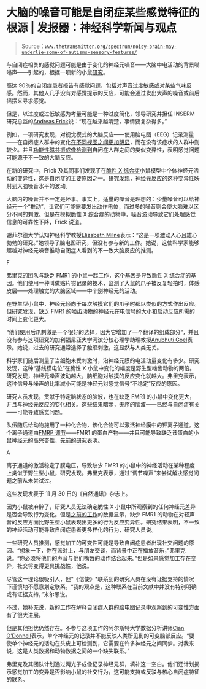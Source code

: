 <!--yml

类别：未分类

日期：2024-05-27 14:52:59

-->

# 大脑的噪音可能是自闭症某些感觉特征的根源 | 发报器：神经科学新闻与观点

> Source：[`www.thetransmitter.org/spectrum/noisy-brain-may-underlie-some-of-autisms-sensory-features/`](https://www.thetransmitter.org/spectrum/noisy-brain-may-underlie-some-of-autisms-sensory-features/)

与自闭症相关的感觉问题可能是由于变化的神经元噪音——大脑中电活动的背景嗡嗡声——引起的，根据一项新的小鼠[研究](https://doi.org/10.1038/s41467-023-43777-z)。

高达 90％的自闭症患者报告有感觉问题，包括对声音过度敏感或对某些气味反感。然而，其他人几乎没有对感觉提示的反应，可能会通过发出大声的噪音或前后摇摆来寻求感觉。

但是，以过度或过低敏感为考量可能是一种过度简化，领导研究并担任 INSERM 研究总监的[Andreas Frick](https://www.bordeaux-neurocampus.fr/en/staff/andreas-frick/)说：“现在越来越清楚，事情要复杂得多。”

例如，一项研究发现，对视觉模式的大脑反应——使用脑电图（EEG）记录测量——在自闭症人群中的变化[在不同视图之间更加明显](http://www.doi.org/10.3389/fpsyg.2011.00051)，而在没有该症状的人群中则较少。并且[功能性磁共振成像检测到](https://www.spectrumnews.org/news/noisy-brain-signals-could-underlie-autism-study-says/)自闭症人群之间的类似变异性，表明感觉问题可能源于不一致的大脑反应。

在新的研究中，Frick 及其同事们发现了在[脆性 X 综合症](https://www.spectrumnews.org/news/fragile-x-syndromes-link-autism-explained/)小鼠模型中个体神经元活动的变异性，这是自闭症的主要原因之一。研究发现，神经元反应的这种变异性映射到大脑噪音水平的波动。

大脑内的噪音并不一定是坏事。事实上，适量的噪音是理想的：少量噪音可以给神经元一个“推动”，让它们可能需要发出动作电位，而过多的噪音则会使大脑难以区分不同的刺激。但是在模拟脆性 X 综合症的动物中，噪音波动导致它们处理感觉信息的可靠性下降，Frick 说道。

谢菲尔德大学认知神经科学教授[Elizabeth Milne](https://www.sheffield.ac.uk/psychology/people/academic/elizabeth-milne)表示：“这是一项激动人心且雄心勃勃的研究。”她领导了脑电图研究，但没有参与新的工作。她说，这使科学家能够超越对神经元噪音推动自闭症人看到的不一致大脑反应的推测。

F

弗里克的团队与缺乏 FMR1 的小鼠一起工作，这个基因是导致脆性 X 综合症的基因。他们使用一种叫做贴片钳记录的技术，监测了大鼠的爪子被反复轻拍时，体感皮层——处理触觉的大脑区域——中个别神经元的活动。

在野生型小鼠中，神经元倾向于每次触摸它们的爪子时都以类似的方式作出反应。但研究发现，缺乏 FMR1 的啮齿动物的神经元在电信号的大小和启动反应所需的时间上变化更大。

“他们使用后爪刺激是一个很好的选择，因为它增加了一个翻译的组成部分”，并且没有参与这项研究的加利福尼亚大学河滨分校心理学助理教授[Anubhuti Goel](https://profiles.ucr.edu/app/home/profile/anubhutg)表示。她说，过去的研究通常选择了触须刺激，这显然与人类无关。

科学家们随后测量了当细胞未受刺激时，沿神经元膜的电活动量变化有多少。研究发现，这种“基线膜电位”在脆性 X 小鼠中变化的幅度是野生型啮齿动物的两倍。研究发现，神经元噪声波动越大，脑细胞对触摸的反应变化就越大。弗里克表示，这种信号与噪声的比率减小可能是神经元对感觉信号“不稳定”反应的原因。

研究人员发现，贡献于特定脑状态的脑波，也在缺乏 FMR1 的小鼠中变化更大，并且与神经元反应的变化相关。这些结果暗示，无序的脑波——已经与[自闭症](https://www.spectrumnews.org/news/slow-disorderly-brain-waves-may-flag-autism-in-toddlers/)有关——可能导致感觉问题。

队伍随后给动物施用了一种化合物，该化合物可以激活神经膜中的钾离子通道。这个离子通道由[FMRP 调节](http://www.doi.org/10.1016/j.neuron.2012.12.018)——FMR1 的蛋白产物——并且可能导致缺乏该蛋白的小鼠神经元的高兴奋性，[先前的研究](http://www.doi.org/10.1038/nn.3864)表明。

A

离子通道的激活稳定了膜电压，导致缺少 FMR1 的小鼠中的神经活动在某种程度上类似于野生型小鼠，研究发现。弗里克表示，通过“调节噪声”来尝试解决感觉问题之前从未尝试过。

这些发现发表于 11 月 30 日的《自然通讯》杂志上。

因为小鼠被麻醉了，研究人员无法确定脆性 X 小鼠中所观察到的任何神经元差异是否会导致行为变化。但是[之前的工作](http://www.doi.org/10.1038/nn.3864)的数据显示，缺少 FMR1 的动物在对轻声音的反应方面比野生型小鼠表现出更多的行为反应变异性。研究结果表明，不一致的神经活动可能导致自闭症患者更多样化的行为，研究人员说。

一些研究人员推测，感觉加工的可变性可能是导致自闭症患者出现社交问题的原因。“想象一下，你在派对上，与朋友交谈，而背景中正在播放音乐，”弗里克说。“你必须将他们的声音与他们嘴唇的动作结合起来。”但是如果感觉加工存在变异，社交将变得更具挑战性，他说。

尽管这一理论很吸引人，但*《信使》*联系到的研究人员在没有证据支持的情况下谨慎地不愿意划定联系。“我的观点是，这种联系在当前文献中并没有特别明确或有证据支持，”米尔恩说。

不过，她补充说，新的工作在解释自闭症人群的脑电图记录中观察到的可变性方面有了很大进展。

但是其他担忧仍然存在。不参与这项工作的阿尔斯特大学数据分析讲师[Cian O’Donnell](https://www.ulster.ac.uk/staff/c-odonnell2)表示，单个神经元的记录并不能反映人类所见到的可变脑部反应。“要使单个神经元的活动在头皮上可检测到，它需要在许多神经元之间同步。对我来说，这是人类数据和动物数据之间的一个缺失联系。”

弗里克及其团队计划通过两光子成像记录神经元群，填补这一空白。他们还计划揭示感觉加工的变异是否影响小鼠的社交行为，这可能支持或反驳与核心自闭症特征的联系。
